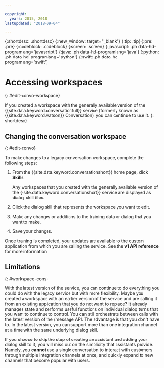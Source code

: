 ```yaml
---

copyright:
  years: 2015, 2018
lastupdated: "2018-09-04"

---
```


{:shortdesc: .shortdesc}
{:new_window: target="_blank"}
{:tip: .tip}
{:pre: .pre}
{:codeblock: .codeblock}
{:screen: .screen}
{:javascript: .ph data-hd-programlang='javascript'}
{:java: .ph data-hd-programlang='java'}
{:python: .ph data-hd-programlang='python'}
{:swift: .ph data-hd-programlang='swift'}

# Accessing workspaces
{: #edit-convo-workspace}

If you created a workspace with the generally available version of the {{site.data.keyword.conversationfull}} service (formerly known as {{site.data.keyword.watson}} Conversation), you can continue to use it.
{: shortdesc}

## Changing the conversation workspace
{: #edit-convo}

To make changes to a legacy conversation workspace, complete the following steps:

1.  From the {{site.data.keyword.conversationshort}} home page, click **Skills**.

    Any workspaces that you created with the generally available version of the {{site.data.keyword.conversationshort}} service are displayed as dialog skill tiles.
1.  Click the dialog skill that represents the workspace you want to edit.
1.  Make any changes or additions to the training data or dialog that you want to make.
1.  Save your changes.

Once training is completed, your updates are available to the custom application from which you are calling the service. See the **v1 API reference** for more information.

## Limitations
{: #workspace-cons}

With the latest version of the service, you can continue to do everything you could do with the legacy service but with more flexibility. Maybe you created a workspace with an earlier version of the service and are calling it from an existing application that you do not want to replace? It already manages state and performs useful functions on individual dialog turns that you want to continue to control. You can still orchestrate between calls with the latest version of the /message API. The advantage is that you don't have to. In the latest version, you can support more than one integration channel at a time with the same underlying dialog skill.

If you choose to skip the step of creating an assistant and adding your dialog skill to it, you will miss out on the simplicity that assistants provide. Namely, you **cannot** use a single conversation to interact with customers through multiple integration channels at once, and quickly expand to new channels that become popular with users.
